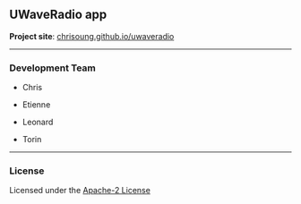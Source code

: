 UWaveRadio app
--------------

**Project site**: [chrisoung.github.io/uwaveradio]()

---

### Development Team

- Chris

- Etienne

- Leonard

- Torin

---

### License

Licensed under the [Apache-2 License](https://github.com/chrisoung/uwaveradio/blob/master/LICENSE)

